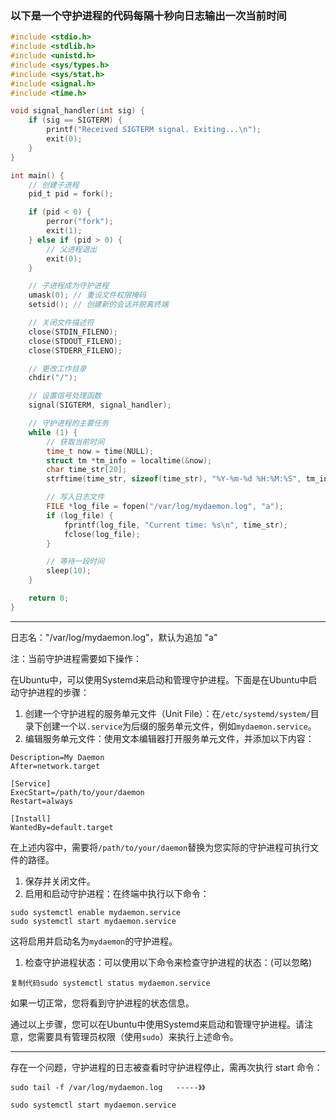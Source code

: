 ### 以下是一个守护进程的代码每隔十秒向日志输出一次当前时间

```c
#include <stdio.h>
#include <stdlib.h>
#include <unistd.h>
#include <sys/types.h>
#include <sys/stat.h>
#include <signal.h>
#include <time.h>

void signal_handler(int sig) {
    if (sig == SIGTERM) {
        printf("Received SIGTERM signal. Exiting...\n");
        exit(0);
    }
}

int main() {
    // 创建子进程
    pid_t pid = fork();

    if (pid < 0) {
        perror("fork");
        exit(1);
    } else if (pid > 0) {
        // 父进程退出
        exit(0);
    }

    // 子进程成为守护进程
    umask(0); // 重设文件权限掩码
    setsid(); // 创建新的会话并脱离终端

    // 关闭文件描述符
    close(STDIN_FILENO);
    close(STDOUT_FILENO);
    close(STDERR_FILENO);

    // 更改工作目录
    chdir("/");

    // 设置信号处理函数
    signal(SIGTERM, signal_handler);

    // 守护进程的主要任务
    while (1) {
        // 获取当前时间
        time_t now = time(NULL);
        struct tm *tm_info = localtime(&now);
        char time_str[20];
        strftime(time_str, sizeof(time_str), "%Y-%m-%d %H:%M:%S", tm_info);

        // 写入日志文件
        FILE *log_file = fopen("/var/log/mydaemon.log", "a");
        if (log_file) {
            fprintf(log_file, "Current time: %s\n", time_str);
            fclose(log_file);
        }

        // 等待一段时间
        sleep(10);
    }

    return 0;
}

```

---

日志名："/var/log/mydaemon.log"，默认为追加 "a"

注：当前守护进程需要如下操作：

在Ubuntu中，可以使用Systemd来启动和管理守护进程。下面是在Ubuntu中启动守护进程的步骤：

1.  创建一个守护进程的服务单元文件（Unit File）：在`/etc/systemd/system/`目录下创建一个以`.service`为后缀的服务单元文件，例如`mydaemon.service`。
2.  编辑服务单元文件：使用文本编辑器打开服务单元文件，并添加以下内容：

```shell
Description=My Daemon
After=network.target

[Service]
ExecStart=/path/to/your/daemon
Restart=always

[Install]
WantedBy=default.target
```

在上述内容中，需要将`/path/to/your/daemon`替换为您实际的守护进程可执行文件的路径。

1.  保存并关闭文件。
2.  启用和启动守护进程：在终端中执行以下命令：

```shell
sudo systemctl enable mydaemon.service
sudo systemctl start mydaemon.service
```

这将启用并启动名为`mydaemon`的守护进程。

1.  检查守护进程状态：可以使用以下命令来检查守护进程的状态：(可以忽略)

```shell
复制代码sudo systemctl status mydaemon.service
```

如果一切正常，您将看到守护进程的状态信息。

通过以上步骤，您可以在Ubuntu中使用Systemd来启动和管理守护进程。请注意，您需要具有管理员权限（使用`sudo`）来执行上述命令。

---

存在一个问题，守护进程的日志被查看时守护进程停止，需再次执行 start 命令：

```shell
sudo tail -f /var/log/mydaemon.log   -----》》

sudo systemctl start mydaemon.service
```

